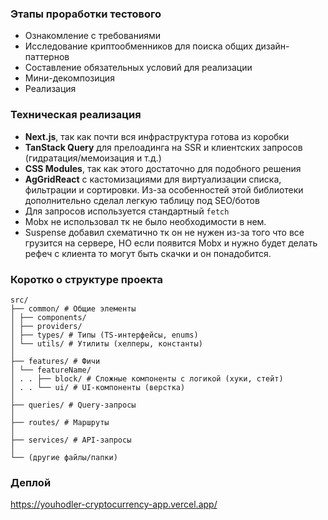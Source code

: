 ### Этапы проработки тестового

- Ознакомление с требованиями
- Исследование криптообменников для поиска общих дизайн-паттернов
- Составление обязательных условий для реализации
- Мини-декомпозиция
- Реализация

### Техническая реализация

- **Next.js**, так как почти вся инфраструктура готова из коробки
- **TanStack Query** для прелоадинга на SSR и клиентских запросов (гидратация/мемоизация и т.д.)
- **CSS Modules**, так как этого достаточно для подобного решения
- **AgGridReact** с кастомизациями для виртуализации списка, фильтрации и сортировки. Из-за особенностей этой библиотеки дополнительно сделал легкую таблицу под SEO/ботов
- Для запросов используется стандартный `fetch`
- Mobx не использовал тк не было необходимости в нем.
- Suspense добавил схематично тк он не нужен из-за того что все грузится на сервере, НО если появится Mobx и нужно будет делать рефеч с клиента то могут быть скачки и он понадобится. 
### Коротко о структуре проекта

```
src/
├── common/ # Общие элементы
│ ├── components/
│ ├── providers/
│ ├── types/ # Типы (TS-интерфейсы, enums)
│ └── utils/ # Утилиты (хелперы, константы)
│
├── features/ # Фичи
│ └── featureName/
│ . . ├── block/ # Сложные компоненты с логикой (хуки, стейт)
│ . . └── ui/ # UI-компоненты (верстка)
│
├── queries/ # Query-запросы
│
├── routes/ # Маршруты
│
├── services/ # API-запросы
│
└── (другие файлы/папки)
```

### Деплой

https://youhodler-cryptocurrency-app.vercel.app/
